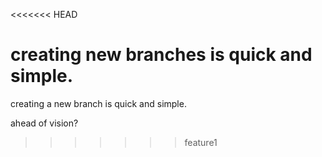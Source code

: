 <<<<<<< HEAD

creating new branches is quick and simple.
=======
creating a new branch is quick and simple.

ahead of vision?
>>>>>>> feature1
